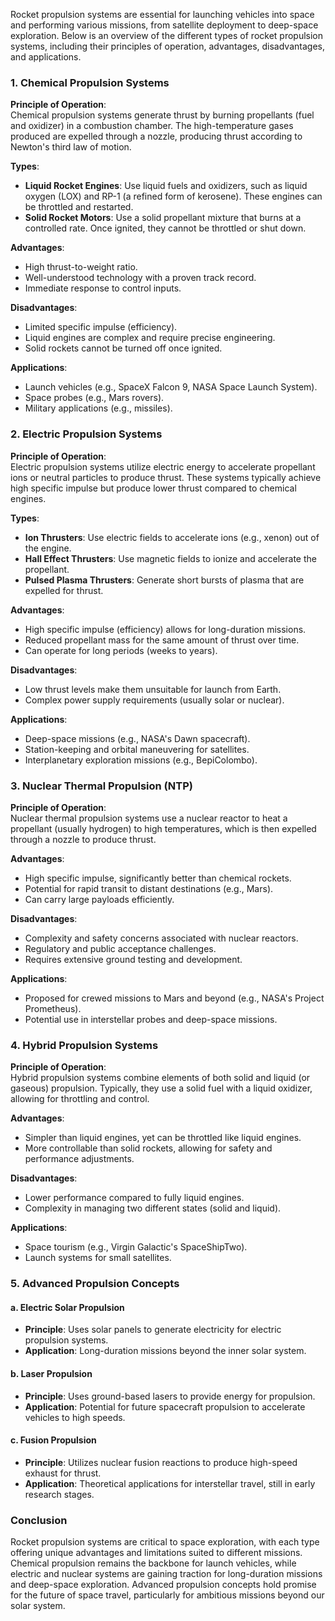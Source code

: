 Rocket propulsion systems are essential for launching vehicles into space and performing various missions, from satellite deployment to deep-space exploration. Below is an overview of the different types of rocket propulsion systems, including their principles of operation, advantages, disadvantages, and applications.

### 1. Chemical Propulsion Systems

**Principle of Operation**:  
Chemical propulsion systems generate thrust by burning propellants (fuel and oxidizer) in a combustion chamber. The high-temperature gases produced are expelled through a nozzle, producing thrust according to Newton's third law of motion.

**Types**:
- **Liquid Rocket Engines**: Use liquid fuels and oxidizers, such as liquid oxygen (LOX) and RP-1 (a refined form of kerosene). These engines can be throttled and restarted.
- **Solid Rocket Motors**: Use a solid propellant mixture that burns at a controlled rate. Once ignited, they cannot be throttled or shut down.

**Advantages**:
- High thrust-to-weight ratio.
- Well-understood technology with a proven track record.
- Immediate response to control inputs.

**Disadvantages**:
- Limited specific impulse (efficiency).
- Liquid engines are complex and require precise engineering.
- Solid rockets cannot be turned off once ignited.

**Applications**:
- Launch vehicles (e.g., SpaceX Falcon 9, NASA Space Launch System).
- Space probes (e.g., Mars rovers).
- Military applications (e.g., missiles).

### 2. Electric Propulsion Systems

**Principle of Operation**:  
Electric propulsion systems utilize electric energy to accelerate propellant ions or neutral particles to produce thrust. These systems typically achieve high specific impulse but produce lower thrust compared to chemical engines.

**Types**:
- **Ion Thrusters**: Use electric fields to accelerate ions (e.g., xenon) out of the engine.
- **Hall Effect Thrusters**: Use magnetic fields to ionize and accelerate the propellant.
- **Pulsed Plasma Thrusters**: Generate short bursts of plasma that are expelled for thrust.

**Advantages**:
- High specific impulse (efficiency) allows for long-duration missions.
- Reduced propellant mass for the same amount of thrust over time.
- Can operate for long periods (weeks to years).

**Disadvantages**:
- Low thrust levels make them unsuitable for launch from Earth.
- Complex power supply requirements (usually solar or nuclear).

**Applications**:
- Deep-space missions (e.g., NASA's Dawn spacecraft).
- Station-keeping and orbital maneuvering for satellites.
- Interplanetary exploration missions (e.g., BepiColombo).

### 3. Nuclear Thermal Propulsion (NTP)

**Principle of Operation**:  
Nuclear thermal propulsion systems use a nuclear reactor to heat a propellant (usually hydrogen) to high temperatures, which is then expelled through a nozzle to produce thrust.

**Advantages**:
- High specific impulse, significantly better than chemical rockets.
- Potential for rapid transit to distant destinations (e.g., Mars).
- Can carry large payloads efficiently.

**Disadvantages**:
- Complexity and safety concerns associated with nuclear reactors.
- Regulatory and public acceptance challenges.
- Requires extensive ground testing and development.

**Applications**:
- Proposed for crewed missions to Mars and beyond (e.g., NASA's Project Prometheus).
- Potential use in interstellar probes and deep-space missions.

### 4. Hybrid Propulsion Systems

**Principle of Operation**:  
Hybrid propulsion systems combine elements of both solid and liquid (or gaseous) propulsion. Typically, they use a solid fuel with a liquid oxidizer, allowing for throttling and control.

**Advantages**:
- Simpler than liquid engines, yet can be throttled like liquid engines.
- More controllable than solid rockets, allowing for safety and performance adjustments.

**Disadvantages**:
- Lower performance compared to fully liquid engines.
- Complexity in managing two different states (solid and liquid).

**Applications**:
- Space tourism (e.g., Virgin Galactic's SpaceShipTwo).
- Launch systems for small satellites.

### 5. Advanced Propulsion Concepts

#### a. Electric Solar Propulsion
- **Principle**: Uses solar panels to generate electricity for electric propulsion systems.
- **Application**: Long-duration missions beyond the inner solar system.

#### b. Laser Propulsion
- **Principle**: Uses ground-based lasers to provide energy for propulsion.
- **Application**: Potential for future spacecraft propulsion to accelerate vehicles to high speeds.

#### c. Fusion Propulsion
- **Principle**: Utilizes nuclear fusion reactions to produce high-speed exhaust for thrust.
- **Application**: Theoretical applications for interstellar travel, still in early research stages.

### Conclusion

Rocket propulsion systems are critical to space exploration, with each type offering unique advantages and limitations suited to different missions. Chemical propulsion remains the backbone for launch vehicles, while electric and nuclear systems are gaining traction for long-duration missions and deep-space exploration. Advanced propulsion concepts hold promise for the future of space travel, particularly for ambitious missions beyond our solar system.